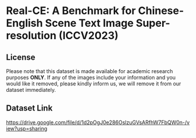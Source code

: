 # Real-CE: A Benchmark for Chinese-English Scene Text Image Super-resolution (ICCV2023)

## License
Please note that this dataset is made available for academic research purposes **ONLY**. If any of the images include your information and you would like it removed, please kindly inform us, we will remove it from our dataset immediately.

## Dataset Link
https://drive.google.com/file/d/1d2pOgJ0e286OslzuGVsARfhW7FbQW0n-/view?usp=sharing
